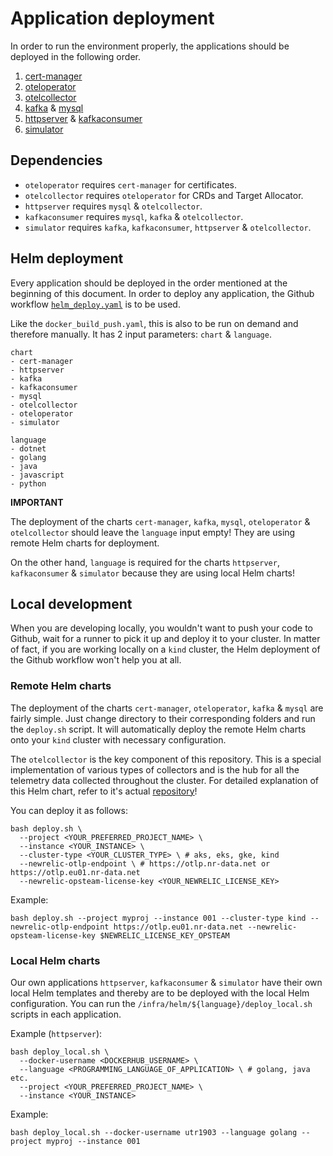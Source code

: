 # Application deployment

In order to run the environment properly, the applications should be deployed in the following order.

1. [cert-manager](/infra/helm/cert-manager)
2. [oteloperator](/infra/helm/oteloperator/)
3. [otelcollector](/infra/helm/otelcollector/)
4. [kafka](/infra/helm/kafka/) & [mysql](/infra/helm/mysql/)
5. [httpserver](/infra/helm/httpserver/) & [kafkaconsumer](/infra/helm/kafkaconsumer/)
6. [simulator](/infra/helm/simulator/)

## Dependencies

- `oteloperator` requires `cert-manager` for certificates.
- `otelcollector` requires `oteloperator` for CRDs and Target Allocator.
- `httpserver` requires `mysql` & `otelcollector`.
- `kafkaconsumer` requires `mysql`, `kafka` & `otelcollector`.
- `simulator` requires `kafka`, `kafkaconsumer`, `httpserver` & `otelcollector`.

## Helm deployment

Every application should be deployed in the order mentioned at the beginning of this document. In order to deploy any application, the Github workflow [`helm_deploy.yaml`](/.github/workflows/helm_deploy.yaml) is to be used.

Like the `docker_build_push.yaml`, this is also to be run on demand and therefore manually. It has 2 input parameters: `chart` & `language`.

```
chart
- cert-manager
- httpserver
- kafka
- kafkaconsumer
- mysql
- otelcollector
- oteloperator
- simulator
```

```
language
- dotnet
- golang
- java
- javascript
- python
```

**IMPORTANT**

The deployment of the charts `cert-manager`, `kafka`, `mysql`, `oteloperator` & `otelcollector` should leave the `language` input empty! They are using remote Helm charts for deployment.

On the other hand, `language` is required for the charts `httpserver`, `kafkaconsumer` & `simulator` because they are using local Helm charts!

## Local development

When you are developing locally, you wouldn't want to push your code to Github, wait for a runner to pick it up and deploy it to your cluster. In matter of fact, if you are working locally on a `kind` cluster, the Helm deployment of the Github workflow won't help you at all.

### Remote Helm charts

The deployment of the charts `cert-manager`, `oteloperator`, `kafka` & `mysql` are fairly simple. Just change directory to their corresponding folders and run the `deploy.sh` script. It will automatically deploy the remote Helm charts onto your `kind` cluster with necessary configuration.

The `otelcollector` is the key component of this repository. This is a special implementation of various types of collectors and is the hub for all the telemetry data collected throughout the cluster. For detailed explanation of this Helm chart, refer to it's actual [repository](https://github.com/newrelic-experimental/monitoring-kubernetes-with-opentelemetry)!

You can deploy it as follows:

```shell
bash deploy.sh \
  --project <YOUR_PREFERRED_PROJECT_NAME> \
  --instance <YOUR_INSTANCE> \
  --cluster-type <YOUR_CLUSTER_TYPE> \ # aks, eks, gke, kind
  --newrelic-otlp-endpoint \ # https://otlp.nr-data.net or https://otlp.eu01.nr-data.net
  --newrelic-opsteam-license-key <YOUR_NEWRELIC_LICENSE_KEY>
```

Example:

```shell
bash deploy.sh --project myproj --instance 001 --cluster-type kind --newrelic-otlp-endpoint https://otlp.eu01.nr-data.net --newrelic-opsteam-license-key $NEWRELIC_LICENSE_KEY_OPSTEAM
```

### Local Helm charts

Our own applications `httpserver`, `kafkaconsumer` & `simulator` have their own local Helm templates and thereby are to be deployed with the local Helm configuration. You can run the `/infra/helm/${language}/deploy_local.sh` scripts in each application.

Example (`httpserver`):

```shell
bash deploy_local.sh \
  --docker-username <DOCKERHUB_USERNAME> \
  --language <PROGRAMMING_LANGUAGE_OF_APPLICATION> \ # golang, java etc.
  --project <YOUR_PREFERRED_PROJECT_NAME> \
  --instance <YOUR_INSTANCE>
```

Example:

```shell
bash deploy_local.sh --docker-username utr1903 --language golang --project myproj --instance 001
```
